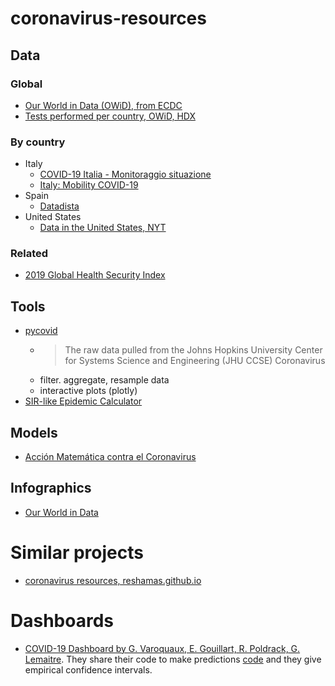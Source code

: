 # coronavirus-resources

## Data

### Global

- [Our World in Data (OWiD), from ECDC](https://ourworldindata.org/coronavirus-source-data)
- [Tests performed per country, OWiD, HDX](https://data.humdata.org/dataset/total-covid-19-tests-performed-by-country)

### By country

- Italy
  - [COVID-19 Italia - Monitoraggio situazione
](https://github.com/pcm-dpc/COVID-19)
  - [Italy: Mobility COVID-19](https://data.humdata.org/dataset/covid-19-mobility-italy)
- Spain
  - [Datadista](https://github.com/datadista/datasets/tree/master/COVID%2019)
- United States
  - [Data in the United States, NYT](https://github.com/nytimes/covid-19-data)

### Related
  - [2019 Global Health Security Index](https://www.ghsindex.org/)

## Tools

- [pycovid](https://github.com/sudharshan-ashok/pycovid)
  - > The raw data pulled from the Johns Hopkins University Center for Systems Science and Engineering (JHU CCSE) Coronavirus
  - filter. aggregate, resample data
  - interactive plots (plotly)
- [SIR-like Epidemic Calculator](https://gabgoh.github.io/COVID)

## Models

- [Acción Matemática contra el Coronavirus](http://matematicas.uclm.es/cemat/covid19/pagina-ejemplo/)

## Infographics

- [Our World in Data](https://ourworldindata.org/coronavirus)

# Similar projects

- [coronavirus resources, reshamas.github.io](https://reshamas.github.io/coronavirus-resources)

# Dashboards

- [COVID-19 Dashboard by G. Varoquaux, E. Gouillart, R. Poldrack, G. Lemaitre](https://covid19-dash.github.io/). They share their code to make predictions [code](https://covid19-dash.github.io/modeling_short.html) and they give empirical confidence intervals.
